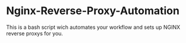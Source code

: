 # Nginx-Reverse-Proxy-Automation
This is a bash script wich automates your workflow and sets up NGINX reverse proxys for you.
